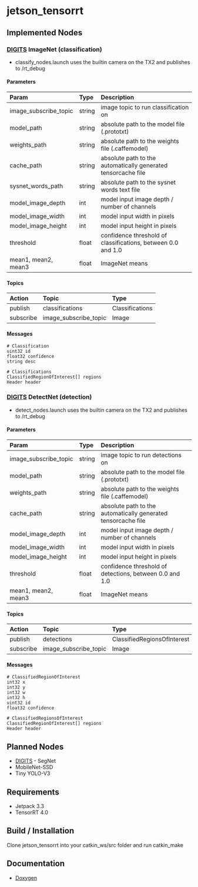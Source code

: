 # jetson_tensorrt

## Implemented Nodes
### [DIGITS][digits] ImageNet (classification)
- classify_nodes.launch uses the builtin camera on the TX2 and publishes to /rt_debug
#### Parameters

| Param | Type  | Description  |
| :------------- |:-------------| :-----|
| image_subscribe_topic | string | image topic to run classification on |
| model_path | string | absolute path to the model file (.prototxt) |
| weights_path | string | absolute path to the weights file (.caffemodel) |
| cache_path | string | absolute path to the automatically generated tensorcache file |
| sysnet_words_path | string | absolute path to the sysnet words text file |
| model_image_depth | int | model input image depth / number of channels |
| model_image_width | int | model input width in pixels |
| model_image_height | int | model input height in pixels |
| threshold | float | confidence threshold of classifications, between 0.0 and 1.0 |
| mean1, mean2, mean3 | float | ImageNet means |
#### Topics
| Action | Topic | Type |
| :------------- |:-------------| :-----|
| publish | classifications | Classifications |
| subscribe | image_subscribe_topic | Image |

#### Messages
```
# Classification
uint32 id
float32 confidence
string desc
```
```
# Classifications
ClassifiedRegionOfInterest[] regions
Header header
```

### [DIGITS][digits] DetectNet (detection)
- detect_nodes.launch uses the builtin camera on the TX2 and publishes to /rt_debug
#### Parameters
| Param | Type  | Description  |
| :------------- |:-------------| :-----|
| image_subscribe_topic | string | image topic to run detections on |
| model_path | string | absolute path to the model file (.prototxt) |
| weights_path | string | absolute path to the weights file (.caffemodel) |
| cache_path | string | absolute path to the automatically generated tensorcache file |
| model_image_depth | int | model input image depth / number of channels |
| model_image_width | int | model input width in pixels |
| model_image_height | int | model input height in pixels |
| threshold | float | confidence threshold of detections, between 0.0 and 1.0 |
| mean1, mean2, mean3 | float | ImageNet means |
#### Topics
| Action | Topic | Type |
| :------------- |:-------------| :-----|
| publish | detections | ClassifiedRegionsOfInterest |
| subscribe | image_subscribe_topic | Image |
#### Messages
```
# ClassifiedRegionOfInterest
int32 x
int32 y
int32 w
int32 h
uint32 id
float32 confidence
```
```
# ClassifiedRegionsOfInterest
ClassifiedRegionOfInterest[] regions
Header header
```

## Planned Nodes
- [DIGITS][digits] - SegNet
- MobileNet-SSD
- Tiny YOLO-V3

## Requirements
- Jetpack 3.3
- TensorRT 4.0

## Build / Installation
Clone jetson_tensorrt into your catkin_ws/src folder and run catkin_make

## Documentation
- [Doxygen][docs]

[digits]: https://github.com/NVIDIA/DIGITS
[docs]: https://csvance.github.io/jetson_tensorrt/
